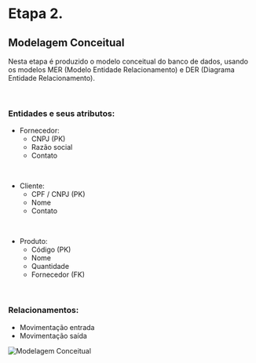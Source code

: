 # Etapa 2.
## Modelagem Conceitual
Nesta etapa é produzido o modelo conceitual do banco de dados, usando os modelos MER (Modelo Entidade Relacionamento) e DER (Diagrama Entidade Relacionamento).

<br>

### **Entidades e seus atributos:**
- Fornecedor:
  - CNPJ (PK)
  - Razão social
  - Contato
<br>
  
- Cliente:
  - CPF / CNPJ (PK)
  - Nome
  - Contato
 <br>
    
- Produto:
  - Código (PK)
  - Nome
  - Quantidade
  - Fornecedor (FK)
<br>

### **Relacionamentos:**
- Movimentação entrada
- Movimentação saída

![Modelagem Conceitual](https://github.com/user-attachments/assets/abed2e96-5079-497e-a8ab-ccc8e66b4146)

